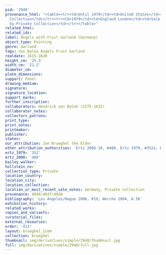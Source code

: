 ```yaml
---
pid: '2948'
provenance_html: "<table><tr><td>Until 1979</td><td>United States</td><td>Private
  Collection</td></tr><tr><td>1979</td><td>England London</td><td>Sale Gallery Brod</td></tr><tr><td>1979</td><td>Germany</td><td>Purchased
  by Private Collection</td></tr></table>"
related_html: 
related_ids: 
label: Angels with Fruit Garland (Germany)
object_type: Painting
genre: Garland
tags: Van_Balen Angels Fruit Garland
realdate: 1615-1620
height_cm: '25.3'
width_cm: '21.2'
diameter_cm: 
plate_dimensions: 
support: Panel
drawing_medium: 
signature: 
signature_location: 
support_marks: 
further_inscription: 
collaborators: Hendrick van Balen (1575-1632)
collaborator_notes: 
collectors_patrons: 
print_type: 
print_notes: 
printmaker: 
publisher: 
states: 
our_attribution: Jan Brueghel the Elder
other_attribution_authorities: 'Ertz 2008-10, #480, Ertz 1979, #352a, Honig database'
ertz_1979: '352'
ertz_2008: '480'
bailey_walker: 
hollstein_no: 
collection_type: Private
location_country: 
location_city: 
location_collection: 
location_or_most_recent_sale_notes: Germany, Private Collection
provenance: 4646|4647|4648
bibliography: 'Los Angeles/Hague 2006, #19; Werche 2004, A.56'
exhibition_history: 
related_works: 
copies_and_variants: 
curatorial_files: 
external_resources: 
order: '413'
layout: brueghel_item
collection: brueghel
thumbnail: img/derivatives/simple/2948/thumbnail.jpg
full: img/derivatives/simple/2948/full.jpg
---
```

